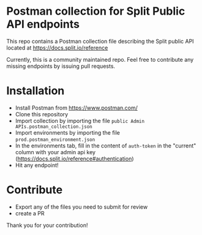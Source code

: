 # Postman collection for Split Public API endpoints

This repo contains a Postman collection file describing the Split public API located at https://docs.split.io/reference

Currently, this is a community maintained repo. Feel free to contribute any missing endpoints by issuing pull requests. 

# Installation

 * Install Postman from https://www.postman.com/
 * Clone this repository
 * Import collection by importing the file `public Admin APIs.postman_collection.json`
 * Import environments by importing the file `prod.postman_environment.json`
 * In the environments tab, fill in the content of `auth-token` in the "current" column with your admin api key (https://docs.split.io/reference#authentication)
 * Hit any endpoint!

# Contribute

 * Export any of the files you need to submit for review
 * create a PR
 
 Thank you for your contribution!
